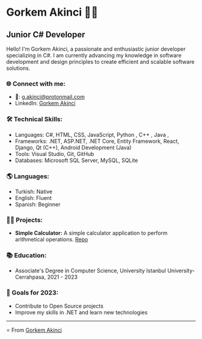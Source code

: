 
# Gorkem Akinci 👨‍💻

## Junior C# Developer

Hello! I'm Gorkem Akinci, a passionate and enthusiastic junior developer specializing in C#. I am currently advancing my knowledge in software development and design principles to create efficient and scalable software solutions. 

### 🌐 Connect with me:
- 📧: g.akinci@protonmail.com
- LinkedIn: [Gorkem Akinci](https://www.linkedin.com/in/akincigorkem/)

### 🛠 Technical Skills:
- Languages: C#, HTML, CSS, JavaScript, Python , C++ , Java , 
- Frameworks: .NET, ASP.NET, .NET Core, Entity Framework, React, Django, Qt (C++), Android Development (Java)
- Tools: Visual Studio, Git, GitHub
- Databases: Microsoft SQL Server, MySQL, SQLite

 ### 🌎 Languages:
- Turkish: Native
- English: Fluent
- Spanish: Beginner

### 👩‍💻 Projects:
- **Simple Calculator:** A simple calculator application to perform arithmetical operations. [Repo](https://github.com/AkinciGorkem/simple-calculator) 

### 📚 Education:
- Associate's Degree in Computer Science, University Istanbul University-Cerrahpasa, 2021 - 2023

### 🚀 Goals for 2023:
- Contribute to Open Source projects
- Improve my skills in .NET and learn new technologies

---

⭐️ From [Gorkem Akinci](https://github.com/AkinciGorkem)

